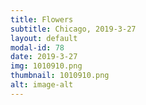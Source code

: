 ```yaml
---
title: Flowers
subtitle: Chicago, 2019-3-27
layout: default
modal-id: 78
date: 2019-3-27
img: 1010910.png
thumbnail: 1010910.png
alt: image-alt
---
```

